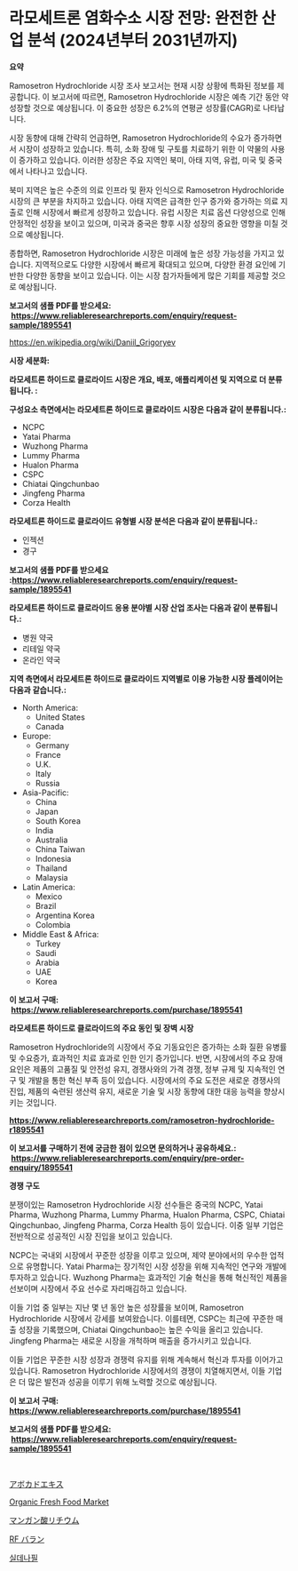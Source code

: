 <p><h1>라모세트론 염화수소 시장 전망: 완전한 산업 분석 (2024년부터 2031년까지)</h1></p><p><strong>요약</strong></p>
<p><p>Ramosetron Hydrochloride 시장 조사 보고서는 현재 시장 상황에 특화된 정보를 제공합니다. 이 보고서에 따르면, Ramosetron Hydrochloride 시장은 예측 기간 동안 약 성장할 것으로 예상됩니다. 이 중요한 성장은 6.2%의 연평균 성장률(CAGR)로 나타납니다.</p><p>시장 동향에 대해 간략히 언급하면, Ramosetron Hydrochloride의 수요가 증가하면서 시장이 성장하고 있습니다. 특히, 소화 장애 및 구토를 치료하기 위한 이 약물의 사용이 증가하고 있습니다. 이러한 성장은 주요 지역인 북미, 아태 지역, 유럽, 미국 및 중국에서 나타나고 있습니다.</p><p>북미 지역은 높은 수준의 의료 인프라 및 환자 인식으로 Ramosetron Hydrochloride 시장의 큰 부분을 차지하고 있습니다. 아태 지역은 급격한 인구 증가와 증가하는 의료 지출로 인해 시장에서 빠르게 성장하고 있습니다. 유럽 시장은 치료 옵션 다양성으로 인해 안정적인 성장을 보이고 있으며, 미국과 중국은 향후 시장 성장의 중요한 영향을 미칠 것으로 예상됩니다.</p><p>종합하면, Ramosetron Hydrochloride 시장은 미래에 높은 성장 가능성을 가지고 있습니다. 지역적으로도 다양한 시장에서 빠르게 확대되고 있으며, 다양한 환경 요인에 기반한 다양한 동향을 보이고 있습니다. 이는 시장 참가자들에게 많은 기회를 제공할 것으로 예상됩니다.</p></p>
<p><strong>보고서의 샘플 PDF를 받으세요: &nbsp;<a href="https://www.reliableresearchreports.com/enquiry/request-sample/1895541">https://www.reliableresearchreports.com/enquiry/request-sample/1895541</a></strong></p>
<p><a href="https://en.wikipedia.org/wiki/Daniil_Grigoryev">https://en.wikipedia.org/wiki/Daniil_Grigoryev</a></p>
<p><strong>시장 세분화:</strong></p>
<p><strong> 라모세트론 하이드로 클로라이드 시장은 개요, 배포, 애플리케이션 및 지역으로 더 분류됩니다. :</strong></p>
<p><strong>구성요소 측면에서는 라모세트론 하이드로 클로라이드 시장은 다음과 같이 분류됩니다.:</strong></p>
<p><ul><li>NCPC</li><li>Yatai Pharma</li><li>Wuzhong Pharma</li><li>Lummy Pharma</li><li>Hualon Pharma</li><li>CSPC</li><li>Chiatai Qingchunbao</li><li>Jingfeng Pharma</li><li>Corza Health</li></ul></p>
<p><strong> 라모세트론 하이드로 클로라이드 유형별 시장 분석은 다음과 같이 분류됩니다.:</strong></p>
<p><ul><li>인젝션</li><li>경구</li></ul></p>
<p><strong>보고서의 샘플 PDF를 받으세요 :<a href="https://www.reliableresearchreports.com/enquiry/request-sample/1895541">https://www.reliableresearchreports.com/enquiry/request-sample/1895541</a></strong></p>
<p><strong> 라모세트론 하이드로 클로라이드 응용 분야별 시장 산업 조사는 다음과 같이 분류됩니다.:</strong></p>
<p><ul><li>병원 약국</li><li>리테일 약국</li><li>온라인 약국</li></ul></p>
<p><strong>지역 측면에서 라모세트론 하이드로 클로라이드 지역별로 이용 가능한 시장 플레이어는 다음과 같습니다.:</strong></p>
<p><ul>
    <li>
        North America:
        <ul>
            <li>United States</li>
            <li>Canada</li>
        </ul>
    </li>
    <li>
        Europe:
        <ul>
            <li>Germany</li>
            <li>France</li>
            <li>U.K.</li>
            <li>Italy</li>
            <li>Russia</li>
        </ul>
    </li>
    <li>
        Asia-Pacific:
        <ul>
            <li>China</li>
            <li>Japan</li>
            <li>South Korea</li>
            <li>India</li>
            <li>Australia</li>
            <li>China Taiwan</li>
            <li>Indonesia</li>
            <li>Thailand</li>
            <li>Malaysia</li>
        </ul>
    </li>
    <li>
        Latin America:
        <ul>
            <li>Mexico</li>
            <li>Brazil</li>
            <li>Argentina Korea</li>
            <li>Colombia</li>
        </ul>
    </li>
    <li>
        Middle East & Africa:
        <ul>
            <li>Turkey</li>
            <li>Saudi</li>
            <li>Arabia</li>
            <li>UAE</li>
            <li>Korea</li>
        </ul>
    </li>
    </ul></p>
<p><strong>이 보고서 구매: &nbsp;<a href="https://www.reliableresearchreports.com/purchase/1895541">https://www.reliableresearchreports.com/purchase/1895541</a></strong></p>
<p><strong>라모세트론 하이드로 클로라이드의 주요 동인 및 장벽 시장</strong></p>
<p><p>Ramosetron Hydrochloride의 시장에서 주요 기동요인은 증가하는 소화 질환 유병률 및 수요증가, 효과적인 치료 효과로 인한 인기 증가입니다. 반면, 시장에서의 주요 장애요인은 제품의 고품질 및 안전성 유지, 경쟁사와의 가격 경쟁, 정부 규제 및 지속적인 연구 및 개발을 통한 혁신 부족 등이 있습니다. 시장에서의 주요 도전은 새로운 경쟁사의 진입, 제품의 숙련된 생산력 유지, 새로운 기술 및 시장 동향에 대한 대응 능력을 향상시키는 것입니다.</p></p>
<p><strong><a href="https://www.reliableresearchreports.com/ramosetron-hydrochloride-r1895541">https://www.reliableresearchreports.com/ramosetron-hydrochloride-r1895541</a></strong></p>
<p><strong>이 보고서를 구매하기 전에 궁금한 점이 있으면 문의하거나 공유하세요.: &nbsp;<a href="https://www.reliableresearchreports.com/enquiry/pre-order-enquiry/1895541">https://www.reliableresearchreports.com/enquiry/pre-order-enquiry/1895541</a></strong></p>
<p><strong>경쟁 구도</strong></p>
<p><p>분쟁이있는 Ramosetron Hydrochloride 시장 선수들은 중국의 NCPC, Yatai Pharma, Wuzhong Pharma, Lummy Pharma, Hualon Pharma, CSPC, Chiatai Qingchunbao, Jingfeng Pharma, Corza Health 등이 있습니다. 이중 일부 기업은 전반적으로 성공적인 시장 진입을 보이고 있습니다.</p><p>NCPC는 국내외 시장에서 꾸준한 성장을 이루고 있으며, 제약 분야에서의 우수한 업적으로 유명합니다. Yatai Pharma는 장기적인 시장 성장을 위해 지속적인 연구와 개발에 투자하고 있습니다. Wuzhong Pharma는 효과적인 기술 혁신을 통해 혁신적인 제품을 선보이며 시장에서 주요 선수로 자리매김하고 있습니다.</p><p>이들 기업 중 일부는 지난 몇 년 동안 높은 성장률을 보이며, Ramosetron Hydrochloride 시장에서 강세를 보여왔습니다. 이를테면, CSPC는 최근에 꾸준한 매출 성장을 기록했으며, Chiatai Qingchunbao는 높은 수익을 올리고 있습니다. Jingfeng Pharma는 새로운 시장을 개척하며 매출을 증가시키고 있습니다.</p><p>이들 기업은 꾸준한 시장 성장과 경쟁력 유지를 위해 계속해서 혁신과 투자를 이어가고 있습니다. Ramosetron Hydrochloride 시장에서의 경쟁이 치열해지면서, 이들 기업은 더 많은 발전과 성공을 이루기 위해 노력할 것으로 예상됩니다.</p></p>
<p><strong>이 보고서 구매: &nbsp; <a href="https://www.reliableresearchreports.com/purchase/1895541">https://www.reliableresearchreports.com/purchase/1895541</a></strong></p>
<p><strong>보고서의 샘플 PDF를 받으세요: &nbsp;<a href="https://www.reliableresearchreports.com/enquiry/request-sample/1895541">https://www.reliableresearchreports.com/enquiry/request-sample/1895541</a></strong><strong></strong></p>
<p>&nbsp;</p>
<p><p><a href="https://medium.com/@johnson154chris/%E3%82%A2%E3%83%9C%E3%82%AB%E3%83%89%E3%82%A8%E3%82%AD%E3%82%B9%E5%B8%82%E5%A0%B4%E3%81%AE%E8%A6%8F%E6%A8%A1-%E6%88%90%E9%95%B7-%E5%B8%82%E5%A0%B4%E3%82%BB%E3%82%B0%E3%83%A1%E3%83%B3%E3%83%86%E3%83%BC%E3%82%B7%E3%83%A7%E3%83%B3%E3%82%84%E5%9C%B0%E5%9F%9F%E5%88%A5%E3%81%AE%E6%B4%9E%E5%AF%9F%E3%81%AB%E3%82%88%E3%82%8B%E6%A5%AD%E7%95%8C%E5%88%86%E6%9E%90-2031%E5%B9%B4%E3%81%BE%E3%81%A7%E3%81%AE%E4%BA%88%E6%B8%AC-2b56cc295a09">アボカドエキス</a></p><p><a href="https://medium.com/@fosterfahey1016/organic-fresh-food-market-a-global-and-regional-analysis-focus-on-region-country-level-49a4208fac5a">Organic Fresh Food Market</a></p><p><a href="https://github.com/RandallRunte2023/Market-Research-Report-List-2/blob/main/562603534541.md">マンガン酸リチウム</a></p><p><a href="https://github.com/TerrellConn/Market-Research-Report-List-2/blob/main/474971234533.md">RF バラン</a></p><p><a href="https://github.com/shampaakter36/Market-Research-Report-List-2/blob/main/373120944731.md">실데나필</a></p></p>
